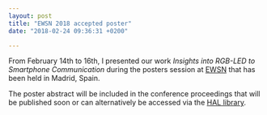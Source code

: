 ```yaml
---
layout: post
title: "EWSN 2018 accepted poster"
date: "2018-02-24 09:36:31 +0200"

---
```


From February 14th to 16th, I presented our work *Insights into RGB-LED to Smartphone Communication* during the posters session at [EWSN](https://ewsn2018.networks.imdea.org/) that has been held in Madrid, Spain.

The poster abstract will be included in the conference proceedings that will be published soon or can alternatively be accessed via the [HAL library](https://hal.inria.fr/hal-01683605).

